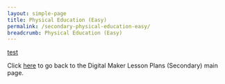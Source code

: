 ```yaml
---
layout: simple-page
title: Physical Education (Easy)
permalink: /secondary-physical-education-easy/
breadcrumb: Physical Education (Easy)
---
```


[test](/placeholder-secondary-physical-education-easy)

Click [here](/in-schools/digital-maker/lesson-ideas-secondary/) to go back to the Digital Maker Lesson Plans (Secondary) main page.
